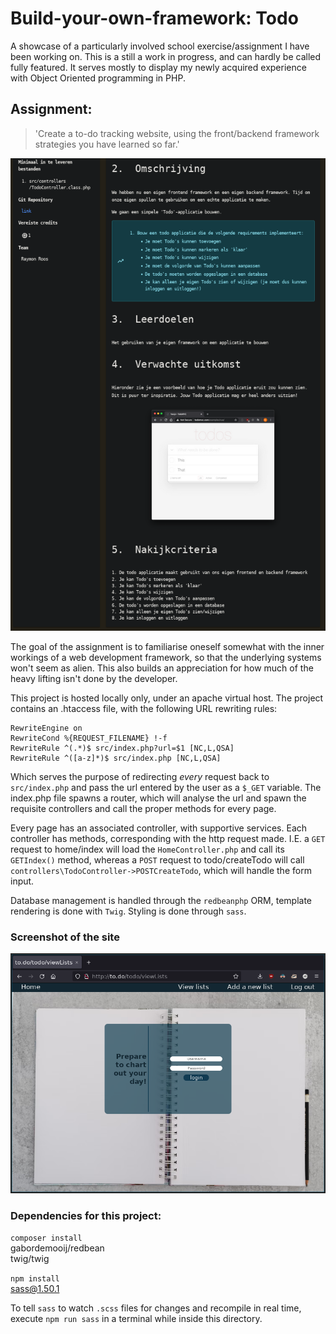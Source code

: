 # Build-your-own-framework: Todo

A showcase of a particularly involved school exercise/assignment I have been working on. 
This is a still a work in progress, and can hardly be called fully featured. It serves
mostly to display my newly acquired experience with Object Oriented programming in PHP.

## Assignment: 

> 'Create a to-do tracking website, using the front/backend framework strategies you have
learned so far.'

![Assignment screenshot](./extra/screenshot.png)

The goal of the assignment is to familiarise oneself somewhat with the inner workings of a
web development framework, so that the underlying systems won't seem as alien. This also
builds an appreciation for how much of the heavy lifting isn't done by the developer. 

This project is hosted locally only, under an apache virtual host.
The project contains an .htaccess file, with the following URL rewriting rules:

    RewriteEngine on  
    RewriteCond %{REQUEST_FILENAME} !-f    
    RewriteRule ^(.*)$ src/index.php?url=$1 [NC,L,QSA]    
    RewriteRule ^([a-z]*)$ src/index.php [NC,L,QSA]  

Which serves the purpose of redirecting _every_ request back to `src/index.php` and pass
the url entered by the user as a `$_GET` variable. The index.php file spawns a router,
which will analyse the url and spawn the requisite controllers and call the proper methods
for every page.

Every page has an associated controller, with supportive services. Each controller has
methods, corresponding with the http request made. I.E. a `GET` request to home/index will
load the `HomeController.php` and call its `GETIndex()` method, whereas a `POST` request
to todo/createTodo will call `controllers\TodoController->POSTCreateTodo`, which will
handle the form input. 

Database management is handled through the `redbeanphp` ORM, template rendering is done
with `Twig`. Styling is done through `sass`.

### Screenshot of the site

![Website screenshot](./extra/my_website.png)

### Dependencies for this project: 

`composer install`  
gabordemooij/redbean        
twig/twig         

`npm install`  
sass@1.50.1  

To tell `sass` to watch `.scss` files for changes and recompile in real time, execute `npm run
sass` in a terminal while inside this directory. 

